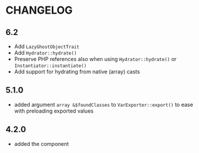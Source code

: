 CHANGELOG
=========

6.2
---

 * Add `LazyGhostObjectTrait`
 * Add `Hydrator::hydrate()`
 * Preserve PHP references also when using `Hydrator::hydrate()` or `Instantiator::instantiate()`
 * Add support for hydrating from native (array) casts

5.1.0
-----

 * added argument `array &$foundClasses` to `VarExporter::export()` to ease with preloading exported values

4.2.0
-----

 * added the component
